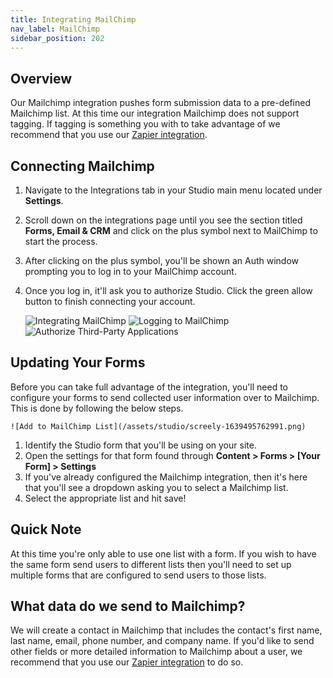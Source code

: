 ```yaml
---
title: Integrating MailChimp
nav_label: MailChimp
sidebar_position: 202
---
```


## Overview

Our Mailchimp integration pushes form submission data to a pre-defined Mailchimp list. At this time our integration
Mailchimp does not support tagging. If tagging is something you with to take advantage of we recommend that you use
our [Zapier integration](/docs/studio/Integrations/Integrating-Zapier).

## Connecting Mailchimp

1. Navigate to the Integrations tab in your Studio main menu located under **Settings**.
2. Scroll down on the integrations page until you see the section titled **Forms, Email & CRM** and click on the plus
   symbol next to MailChimp to start the process.
3. After clicking on the plus symbol, you'll be shown an Auth window prompting you to log in to your MailChimp account.
4. Once you log in, it'll ask you to authorize Studio. Click the green allow button to finish connecting your account.

   ![Integrating MailChimp](/assets/studio/MailChimp_1.png)
   ![Logging to MailChimp](/assets/studio/MailChimp_2.png)
   ![Authorize Third-Party Applications](/assets/studio/MailChimp_3.png)

## Updating Your Forms

Before you can take full advantage of the integration, you'll need to configure your forms to send collected user
information over to Mailchimp. This is done by following the below steps.

    ![Add to MailChimp List](/assets/studio/screely-1639495762991.png)

1. Identify the Studio form that you'll be using on your site.
2. Open the settings for that form found through **Content > Forms > [Your Form] > Settings**
3. If you've already configured the Mailchimp integration, then it's here that you'll see a dropdown asking you to
   select a Mailchimp list.
4. Select the appropriate list and hit save!

## Quick Note

At this time you're only able to use one list with a form. If you wish to have the same form send users to different
lists then you'll need to set up multiple forms that are configured to send users to those lists.

## What data do we send to Mailchimp?

We will create a contact in Mailchimp that includes the contact's first name, last name, email, phone number, and
company name. If you'd like to send other fields or more detailed information to Mailchimp about a user, we recommend
that you use our [Zapier integration](https://support.unstack.com/hc/en-us/articles/1500002540502) to do so.


